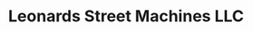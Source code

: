 ---
title: "Leonards Street Machines LLC"
url: /martinsburg/leonards-street-machines-llc/
shop: car repair
---